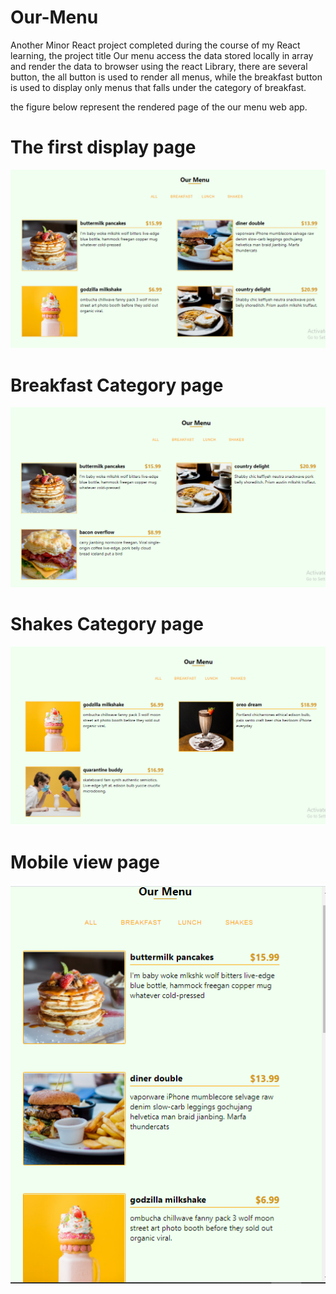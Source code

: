 # Our-Menu

Another Minor React project completed during the course of my React learning, the project
title Our menu access the data stored locally in array and render the data to browser using
the react Library, there are several button, the all button is used to render all menus, while
the breakfast button is used to display only menus that falls under the category of breakfast.

the figure below represent the rendered page of the our menu web app.

# The first display page

![homepage](./public/1.png)

# Breakfast Category page

![Breakfast category](./public/2.png)

# Shakes Category page

![Shakes Category](./public/3.png)

# Mobile view page

![mobile view page](./public/mobileView.png)  
